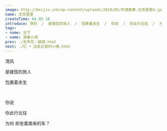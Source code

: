 ```yaml
---
image: http://beijiu.ink/wp-content/uploads/2018/05/杯酒故事-尤克里里4.jpg
name: 尤克里里
createTime: 04.05.18
introduce: 清风  /  是拨弦的旅人  /  包裹着余生  /  你说  /  你此行北往  /  为何  /  却坐着南来的车？
tags: 
- name: 当下
- name: 酒巷小调
prev: ./去年花：破城.html
next: ./忆 • 远处近景的小楼.html
---
```


清风

是拨弦的旅人

包裹着余生

<br />

你说

你此行北往

为何  却坐着南来的车？